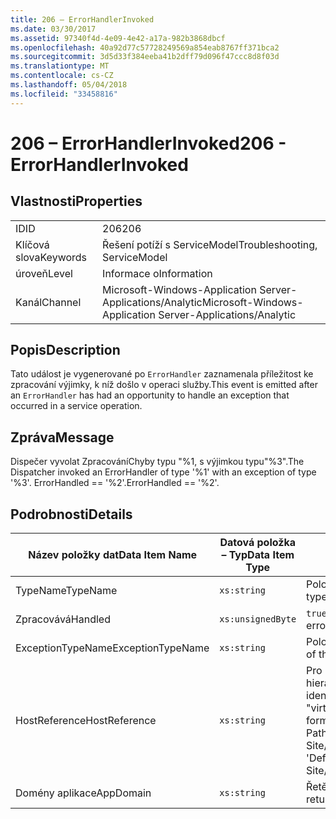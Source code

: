 ```yaml
---
title: 206 – ErrorHandlerInvoked
ms.date: 03/30/2017
ms.assetid: 97340f4d-4e09-4e42-a17a-982b3868dbcf
ms.openlocfilehash: 40a92d77c57728249569a854eab8767ff371bca2
ms.sourcegitcommit: 3d5d33f384eeba41b2dff79d096f47ccc8d8f03d
ms.translationtype: MT
ms.contentlocale: cs-CZ
ms.lasthandoff: 05/04/2018
ms.locfileid: "33458816"
---
```

# <a name="206---errorhandlerinvoked"></a><span data-ttu-id="a955d-102">206 – ErrorHandlerInvoked</span><span class="sxs-lookup"><span data-stu-id="a955d-102">206 - ErrorHandlerInvoked</span></span>
## <a name="properties"></a><span data-ttu-id="a955d-103">Vlastnosti</span><span class="sxs-lookup"><span data-stu-id="a955d-103">Properties</span></span>  
  
|||  
|-|-|  
|<span data-ttu-id="a955d-104">ID</span><span class="sxs-lookup"><span data-stu-id="a955d-104">ID</span></span>|<span data-ttu-id="a955d-105">206</span><span class="sxs-lookup"><span data-stu-id="a955d-105">206</span></span>|  
|<span data-ttu-id="a955d-106">Klíčová slova</span><span class="sxs-lookup"><span data-stu-id="a955d-106">Keywords</span></span>|<span data-ttu-id="a955d-107">Řešení potíží s ServiceModel</span><span class="sxs-lookup"><span data-stu-id="a955d-107">Troubleshooting, ServiceModel</span></span>|  
|<span data-ttu-id="a955d-108">úroveň</span><span class="sxs-lookup"><span data-stu-id="a955d-108">Level</span></span>|<span data-ttu-id="a955d-109">Informace o</span><span class="sxs-lookup"><span data-stu-id="a955d-109">Information</span></span>|  
|<span data-ttu-id="a955d-110">Kanál</span><span class="sxs-lookup"><span data-stu-id="a955d-110">Channel</span></span>|<span data-ttu-id="a955d-111">Microsoft-Windows-Application Server-Applications/Analytic</span><span class="sxs-lookup"><span data-stu-id="a955d-111">Microsoft-Windows-Application Server-Applications/Analytic</span></span>|  
  
## <a name="description"></a><span data-ttu-id="a955d-112">Popis</span><span class="sxs-lookup"><span data-stu-id="a955d-112">Description</span></span>  
 <span data-ttu-id="a955d-113">Tato událost je vygenerované po `ErrorHandler` zaznamenala příležitost ke zpracování výjimky, k níž došlo v operaci služby.</span><span class="sxs-lookup"><span data-stu-id="a955d-113">This event is emitted after an `ErrorHandler` has had an opportunity to handle an exception that occurred in a service operation.</span></span>  
  
## <a name="message"></a><span data-ttu-id="a955d-114">Zpráva</span><span class="sxs-lookup"><span data-stu-id="a955d-114">Message</span></span>  
 <span data-ttu-id="a955d-115">Dispečer vyvolat ZpracováníChyby typu "%1, s výjimkou typu"%3".</span><span class="sxs-lookup"><span data-stu-id="a955d-115">The Dispatcher invoked an ErrorHandler of type '%1' with an exception of type '%3'.</span></span> <span data-ttu-id="a955d-116">ErrorHandled == '%2'.</span><span class="sxs-lookup"><span data-stu-id="a955d-116">ErrorHandled == '%2'.</span></span>  
  
## <a name="details"></a><span data-ttu-id="a955d-117">Podrobnosti</span><span class="sxs-lookup"><span data-stu-id="a955d-117">Details</span></span>  
  
|<span data-ttu-id="a955d-118">Název položky dat</span><span class="sxs-lookup"><span data-stu-id="a955d-118">Data Item Name</span></span>|<span data-ttu-id="a955d-119">Datová položka – Typ</span><span class="sxs-lookup"><span data-stu-id="a955d-119">Data Item Type</span></span>|<span data-ttu-id="a955d-120">Popis</span><span class="sxs-lookup"><span data-stu-id="a955d-120">Description</span></span>|  
|--------------------|--------------------|-----------------|  
|<span data-ttu-id="a955d-121">TypeName</span><span class="sxs-lookup"><span data-stu-id="a955d-121">TypeName</span></span>|`xs:string`|<span data-ttu-id="a955d-122">Položka FullName CLR typu vyvolanou `ErrorHandler`.</span><span class="sxs-lookup"><span data-stu-id="a955d-122">The CLR FullName of the type of the invoked `ErrorHandler`.</span></span>|  
|<span data-ttu-id="a955d-123">Zpracovává</span><span class="sxs-lookup"><span data-stu-id="a955d-123">Handled</span></span>|`xs:unsignedByte`|<span data-ttu-id="a955d-124">`true` Pokud obslužná rutina chyb zpracovávat chyby, jinak `false`.</span><span class="sxs-lookup"><span data-stu-id="a955d-124">`true` if the error handler handled the error, otherwise `false`.</span></span>|  
|<span data-ttu-id="a955d-125">ExceptionTypeName</span><span class="sxs-lookup"><span data-stu-id="a955d-125">ExceptionTypeName</span></span>|`xs:string`|<span data-ttu-id="a955d-126">Položka FullName CLR výjimky, která se právě zpracovává.</span><span class="sxs-lookup"><span data-stu-id="a955d-126">The CLR FullName of the exception that was being handled.</span></span>|  
|<span data-ttu-id="a955d-127">HostReference</span><span class="sxs-lookup"><span data-stu-id="a955d-127">HostReference</span></span>|`xs:string`|<span data-ttu-id="a955d-128">Pro hostované webové služby v tomto poli jednoznačně identifikuje v hierarchii webové služby.</span><span class="sxs-lookup"><span data-stu-id="a955d-128">For Web-hosted services, this field uniquely identifies the service in the Web hierarchy.</span></span> <span data-ttu-id="a955d-129">Formát je definovaný jako "virtuální cesta aplikace název webu&#124;virtuální cestu služby&#124;ServiceName'.</span><span class="sxs-lookup"><span data-stu-id="a955d-129">Its format is defined as 'Web Site Name Application Virtual Path&#124;Service Virtual Path&#124;ServiceName'.</span></span> <span data-ttu-id="a955d-130">Příklad: "Default Web Site/CalculatorApplication&#124;/CalculatorService.svc&#124;CalculatorService'.</span><span class="sxs-lookup"><span data-stu-id="a955d-130">Example: 'Default Web Site/CalculatorApplication&#124;/CalculatorService.svc&#124;CalculatorService'.</span></span>|  
|<span data-ttu-id="a955d-131">Domény aplikace</span><span class="sxs-lookup"><span data-stu-id="a955d-131">AppDomain</span></span>|`xs:string`|<span data-ttu-id="a955d-132">Řetězec vrácený AppDomain.CurrentDomain.FriendlyName.</span><span class="sxs-lookup"><span data-stu-id="a955d-132">The string returned by AppDomain.CurrentDomain.FriendlyName.</span></span>|

